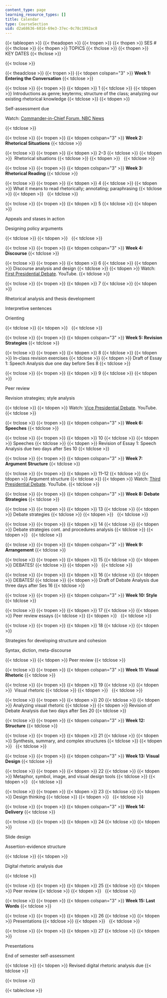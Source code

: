 ```yaml
---
content_type: page
learning_resource_types: []
title: Calendar
type: CourseSection
uid: d2a68636-6016-69e3-37ec-0c78c1992ac8
---
```


{{< tableopen >}}
{{< theadopen >}}
{{< tropen >}}
{{< thopen >}}
SES #
{{< thclose >}}
{{< thopen >}}
TOPICS
{{< thclose >}}
{{< thopen >}}
KEY DATES
{{< thclose >}}

{{< trclose >}}

{{< theadclose >}}
{{< tropen >}}
{{< tdopen colspan="3" >}}
**Week 1: Entering the Conversation**
{{< tdclose >}}

{{< trclose >}}
{{< tropen >}}
{{< tdopen >}}
1
{{< tdclose >}}
{{< tdopen >}}
Introductions as genre; keyterms; structure of the class; analyzing our existing rhetorical knowledge
{{< tdclose >}}
{{< tdopen >}}


Self-assessment due

Watch: [Commander-in-Chief Forum, NBC News](http://www.nbcnews.com/storyline/commander-in-chief-forum)


{{< tdclose >}}

{{< trclose >}}
{{< tropen >}}
{{< tdopen colspan="3" >}}
**Week 2: Rhetorical Situations**
{{< tdclose >}}

{{< trclose >}}
{{< tropen >}}
{{< tdopen >}}
2–3
{{< tdclose >}}
{{< tdopen >}}
 Rhetorical situations
{{< tdclose >}}
{{< tdopen >}}
 
{{< tdclose >}}

{{< trclose >}}
{{< tropen >}}
{{< tdopen colspan="3" >}}
**Week 3: Rhetorical Reading**
{{< tdclose >}}

{{< trclose >}}
{{< tropen >}}
{{< tdopen >}}
4
{{< tdclose >}}
{{< tdopen >}}
What it means to read rhetorically; annotating; paraphrasing
{{< tdclose >}}
{{< tdopen >}}
 
{{< tdclose >}}

{{< trclose >}}
{{< tropen >}}
{{< tdopen >}}
5
{{< tdclose >}}
{{< tdopen >}}


Appeals and stases in action

Designing policy arguments


{{< tdclose >}}
{{< tdopen >}}
 
{{< tdclose >}}

{{< trclose >}}
{{< tropen >}}
{{< tdopen colspan="3" >}}
**Week 4: Discourse**
{{< tdclose >}}

{{< trclose >}}
{{< tropen >}}
{{< tdopen >}}
6
{{< tdclose >}}
{{< tdopen >}}
Discourse analysis and design
{{< tdclose >}}
{{< tdopen >}}
Watch: [First Presidential Debate](https://youtu.be/855Am6ovK7s). YouTube.
{{< tdclose >}}

{{< trclose >}}
{{< tropen >}}
{{< tdopen >}}
7
{{< tdclose >}}
{{< tdopen >}}


Rhetorical analysis and thesis development

Interpretive sentences

Orienting


{{< tdclose >}}
{{< tdopen >}}
 
{{< tdclose >}}

{{< trclose >}}
{{< tropen >}}
{{< tdopen colspan="3" >}}
**Week 5: Revision Strategies**
{{< tdclose >}}

{{< trclose >}}
{{< tropen >}}
{{< tdopen >}}
8
{{< tdclose >}}
{{< tdopen >}}
In-class revision exercises
{{< tdclose >}}
{{< tdopen >}}
Draft of Essay 1: Speech Analysis due one day before Ses 8
{{< tdclose >}}

{{< trclose >}}
{{< tropen >}}
{{< tdopen >}}
9
{{< tdclose >}}
{{< tdopen >}}


Peer review

Revision strategies; style analysis


{{< tdclose >}}
{{< tdopen >}}
Watch: [Vice Presidential Debate](https://youtu.be/mVXqNcW_-HA). YouTube.
{{< tdclose >}}

{{< trclose >}}
{{< tropen >}}
{{< tdopen colspan="3" >}}
**Week 6: Speeches**
{{< tdclose >}}

{{< trclose >}}
{{< tropen >}}
{{< tdopen >}}
10
{{< tdclose >}}
{{< tdopen >}}
Speeches
{{< tdclose >}}
{{< tdopen >}}
Revision of Essay 1: Speech Analysis due two days after Ses 10
{{< tdclose >}}

{{< trclose >}}
{{< tropen >}}
{{< tdopen colspan="3" >}}
**Week 7: Argument Structure**
{{< tdclose >}}

{{< trclose >}}
{{< tropen >}}
{{< tdopen >}}
11–12
{{< tdclose >}}
{{< tdopen >}}
Argument structure
{{< tdclose >}}
{{< tdopen >}}
Watch: [Third Presidential Debate](https://youtu.be/smkyorC5qwc). YouTube.
{{< tdclose >}}

{{< trclose >}}
{{< tropen >}}
{{< tdopen colspan="3" >}}
**Week 8: Debate Strategies**
{{< tdclose >}}

{{< trclose >}}
{{< tropen >}}
{{< tdopen >}}
13
{{< tdclose >}}
{{< tdopen >}}
Debate strategies
{{< tdclose >}}
{{< tdopen >}}
 
{{< tdclose >}}

{{< trclose >}}
{{< tropen >}}
{{< tdopen >}}
14
{{< tdclose >}}
{{< tdopen >}}
Debate strategies cont. and procedures analysis
{{< tdclose >}}
{{< tdopen >}}
 
{{< tdclose >}}

{{< trclose >}}
{{< tropen >}}
{{< tdopen colspan="3" >}}
**Week 9: Arrangement**
{{< tdclose >}}

{{< trclose >}}
{{< tropen >}}
{{< tdopen >}}
15
{{< tdclose >}}
{{< tdopen >}}
DEBATES!
{{< tdclose >}}
{{< tdopen >}}
 
{{< tdclose >}}

{{< trclose >}}
{{< tropen >}}
{{< tdopen >}}
16
{{< tdclose >}}
{{< tdopen >}}
DEBATES!
{{< tdclose >}}
{{< tdopen >}}
Draft of Debate Analysis due three days after Ses 16
{{< tdclose >}}

{{< trclose >}}
{{< tropen >}}
{{< tdopen colspan="3" >}}
**Week 10: Style**
{{< tdclose >}}

{{< trclose >}}
{{< tropen >}}
{{< tdopen >}}
17
{{< tdclose >}}
{{< tdopen >}}
Peer review essays
{{< tdclose >}}
{{< tdopen >}}
 
{{< tdclose >}}

{{< trclose >}}
{{< tropen >}}
{{< tdopen >}}
18
{{< tdclose >}}
{{< tdopen >}}


Strategies for developing structure and cohesion

Syntax, diction, meta-discourse


{{< tdclose >}}
{{< tdopen >}}
Peer review
{{< tdclose >}}

{{< trclose >}}
{{< tropen >}}
{{< tdopen colspan="3" >}}
**Week 11: Visual Rhetoric**
{{< tdclose >}}

{{< trclose >}}
{{< tropen >}}
{{< tdopen >}}
19
{{< tdclose >}}
{{< tdopen >}}
 Visual rhetoric
{{< tdclose >}}
{{< tdopen >}}
 
{{< tdclose >}}

{{< trclose >}}
{{< tropen >}}
{{< tdopen >}}
20
{{< tdclose >}}
{{< tdopen >}}
Analyzing visual rhetoric
{{< tdclose >}}
{{< tdopen >}}
Revision of Debate Analysis due two days after Ses 20
{{< tdclose >}}

{{< trclose >}}
{{< tropen >}}
{{< tdopen colspan="3" >}}
**Week 12: Structure**
{{< tdclose >}}

{{< trclose >}}
{{< tropen >}}
{{< tdopen >}}
21
{{< tdclose >}}
{{< tdopen >}}
Synthesis, summary, and complex structures
{{< tdclose >}}
{{< tdopen >}}
 
{{< tdclose >}}

{{< trclose >}}
{{< tropen >}}
{{< tdopen colspan="3" >}}
**Week 13: Visual Design**
{{< tdclose >}}

{{< trclose >}}
{{< tropen >}}
{{< tdopen >}}
22
{{< tdclose >}}
{{< tdopen >}}
Metaphor, symbol, image, and visual design tools
{{< tdclose >}}
{{< tdopen >}}
 
{{< tdclose >}}

{{< trclose >}}
{{< tropen >}}
{{< tdopen >}}
23
{{< tdclose >}}
{{< tdopen >}}
Design thinking
{{< tdclose >}}
{{< tdopen >}}
 
{{< tdclose >}}

{{< trclose >}}
{{< tropen >}}
{{< tdopen colspan="3" >}}
**Week 14: Delivery**
{{< tdclose >}}

{{< trclose >}}
{{< tropen >}}
{{< tdopen >}}
24
{{< tdclose >}}
{{< tdopen >}}


Slide design

Assertion-evidence structure


{{< tdclose >}}
{{< tdopen >}}


Digital rhetoric analysis due


{{< tdclose >}}

{{< trclose >}}
{{< tropen >}}
{{< tdopen >}}
25
{{< tdclose >}}
{{< tdopen >}}
Peer review
{{< tdclose >}}
{{< tdopen >}}
 
{{< tdclose >}}

{{< trclose >}}
{{< tropen >}}
{{< tdopen colspan="3" >}}
**Week 15: Last Words**
{{< tdclose >}}

{{< trclose >}}
{{< tropen >}}
{{< tdopen >}}
26
{{< tdclose >}}
{{< tdopen >}}
Presentations
{{< tdclose >}}
{{< tdopen >}}
 
{{< tdclose >}}

{{< trclose >}}
{{< tropen >}}
{{< tdopen >}}
27
{{< tdclose >}}
{{< tdopen >}}


Presentations

End of semester self-assessment


{{< tdclose >}}
{{< tdopen >}}
Revised digital rhetoric analysis due
{{< tdclose >}}

{{< trclose >}}

{{< tableclose >}}